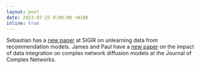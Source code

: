 ```yaml
---
layout: post
date: 2023-07-25 9:00:00 +0100
inline: true
---
```


Sebastian has a <a href="https://dl.acm.org/doi/10.1145/3539618.3591989" target="blank">new paper</a> at SIGIR on unlearning data from recommendation models.
James and Paul have a <a href="https://academic.oup.com/comnet/article/11/4/cnad025/7230379" target="blank">new paper</a> on the impact of data integration on complex network diffusion models at the Journal of Complex Networks.
